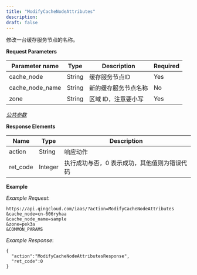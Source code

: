 ```yaml
---
title: "ModifyCacheNodeAttributes"
description: 
draft: false
---
```




修改一台缓存服务节点的名称。

**Request Parameters**

| Parameter name | Type | Description | Required |
| --- | --- | --- | --- |
| cache_node | String | 缓存服务节点ID | Yes |
| cache_node_name | String | 新的缓存服务节点名称 | No |
| zone | String | 区域 ID，注意要小写 | Yes |

[_公共参数_](../../common/parameters.html#api-common-parameters)

**Response Elements**

| Name | Type | Description |
| --- | --- | --- |
| action | String | 响应动作 |
| ret_code | Integer | 执行成功与否，0 表示成功，其他值则为错误代码 |

**Example**

_Example Request_:

```
https://api.qingcloud.com/iaas/?action=ModifyCacheNodeAttributes
&cache_node=cn-606ryhaa
&cache_node_name=sample
&zone=pek3a
&COMMON_PARAMS
```

_Example Response_:

```
{
  "action":"ModifyCacheNodeAttributesResponse",
  "ret_code":0
}
```
